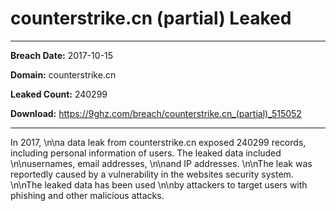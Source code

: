 # counterstrike.cn (partial) Leaked

------------
**Breach Date:** 2017-10-15

**Domain:** counterstrike.cn

**Leaked Count:** 240299

**Download:** https://9ghz.com/breach/counterstrike.cn_(partial)_515052

------------
In 2017, \n\na data leak from counterstrike.cn exposed 240299 records, including personal information of users. The leaked data included \n\nusernames, email addresses, \n\nand IP addresses. \n\nThe leak was reportedly caused by a vulnerability in the websites security system. \n\nThe leaked data has been used \n\nby attackers to target users with phishing and other malicious attacks.
